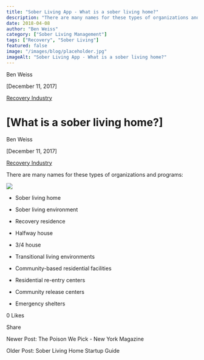 ```yaml
---
title: "Sober Living App - What is a sober living home?"
description: "There are many names for these types of organizations and programs from halfway house to sober living home to recovery residence."
date: 2018-04-08
author: "Ben Weiss"
category: ["Sober Living Management"]
tags: ["Recovery", "Sober Living"]
featured: false
image: "/images/blog/placeholder.jpg"
imageAlt: "Sober Living App - What is a sober living home?"
---
```


Ben Weiss

[December 11, 2017]

[Recovery Industry](/sober-living-app-blog/category/Recovery+Industry)

#  [What is a sober living home?]

Ben Weiss

[December 11, 2017]

[Recovery Industry](/sober-living-app-blog/category/Recovery+Industry)

There are many names for these types of organizations and programs:

![](/images/blog/what-is-a-sober-living-home/image-asset.jpeg)

  * Sober living home

  * Sober living environment

  * Recovery residence

  * Halfway house

  * 3/4 house

  * Transitional living environments

  * Community-based residential facilities

  * Residential re-entry centers

  * Community release centers

  * Emergency shelters

0 Likes

Share

Newer Post: The Poison We Pick - New York Magazine

Older Post: Sober Living Home Startup Guide